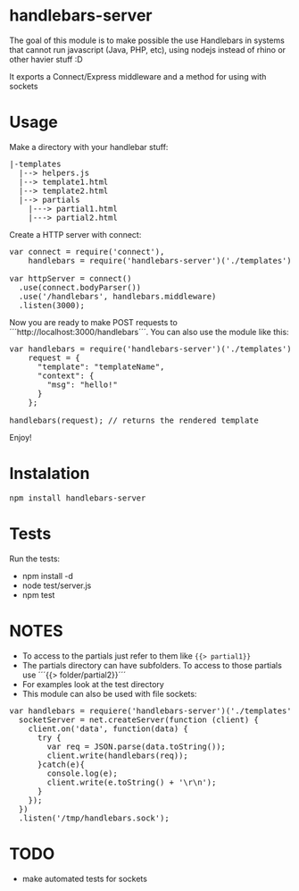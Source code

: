 handlebars-server
=================

The goal of this module is to make possible the use Handlebars in systems that cannot run javascript (Java, PHP, etc), using nodejs instead of rhino or other havier stuff :D 

It exports a Connect/Express middleware and a method for using with sockets

Usage 
=====

Make a directory with your handlebar stuff:

<pre>
|-templates
  |--> helpers.js
  |--> template1.html  
  |--> template2.html
  |--> partials 
    |---> partial1.html
    |---> partial2.html
</pre>

Create a HTTP server with connect:

<pre>
var connect = require('connect'),
    handlebars = require('handlebars-server')('./templates'),

var httpServer = connect()
  .use(connect.bodyParser())
  .use('/handlebars', handlebars.middleware)
  .listen(3000);
</pre>

Now you are ready to make POST requests to ´´´http://localhost:3000/handlebars´´´. You can also use the module like this:

<pre>
var handlebars = require('handlebars-server')('./templates'),
    request = {
      "template": "templateName",
      "context": {
        "msg": "hello!"
      }
    };

handlebars(request); // returns the rendered template
</pre>

Enjoy!


Instalation
===========

<pre>
npm install handlebars-server
</pre>

Tests
=====

Run the tests:
* npm install -d
* node test/server.js
* npm test


NOTES
=====
* To access to the partials just refer to them like ```{{> partial1}}```
* The partials directory can have subfolders. To access to those partials use ´´´{{> folder/partial2}}´´´
* For examples look at the test directory
* This module can also be used with file sockets:

<pre>
var handlebars = requiere('handlebars-server')('./templates'),
  socketServer = net.createServer(function (client) {
    client.on('data', function(data) {
      try {
        var req = JSON.parse(data.toString());
        client.write(handlebars(req));
      }catch(e){
        console.log(e);
        client.write(e.toString() + '\r\n');
      }
    });
  })
  .listen('/tmp/handlebars.sock');
</pre>

TODO
====

* make automated tests for sockets
